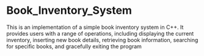 # Book_Inventory_System
This is an implementation of a simple book inventory system in C++. It provides users with a range of operations, including displaying the current inventory, inserting new book details, retrieving book information, searching for specific books, and gracefully exiting the program

